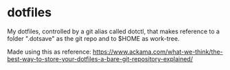 # dotfiles

My dotfiles, controlled by a git alias called dotctl, that makes reference to a folder ".dotsave" as the git repo and to $HOME as work-tree.

Made using this as reference: https://www.ackama.com/what-we-think/the-best-way-to-store-your-dotfiles-a-bare-git-repository-explained/
